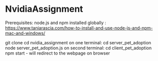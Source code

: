 # NvidiaAssignment

Prerequisites:
node.js and npm installed globally : https://www.taniarascia.com/how-to-install-and-use-node-js-and-npm-mac-and-windows/

git clone 
cd nvidia_assignment
on one terminal:
  cd server_pet_adoption
  node server_pet_adoption.js
on second terminal:
  cd client_pet_adoption
  npm start - will redirect to the webpage on browser
